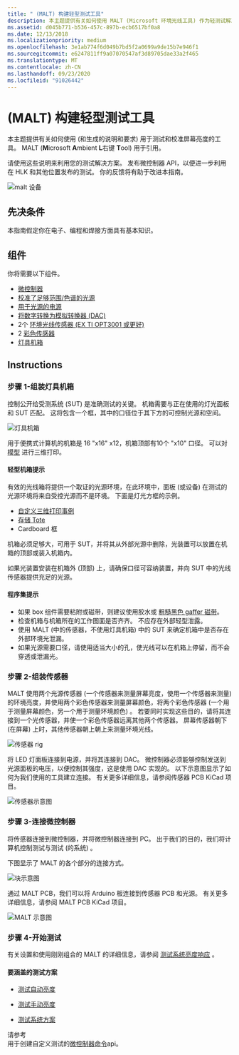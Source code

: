 ```yaml
---
title: " (MALT) 构建轻型测试工具"
description: 本主题提供有关如何使用 MALT (Microsoft 环境光线工具) 作为轻测试解决方案的说明。
ms.assetid: d045b771-b536-457c-897b-ecb6517bf0a8
ms.date: 12/13/2018
ms.localizationpriority: medium
ms.openlocfilehash: 3e1ab774f6d049b7bd5f2a0699a9de15b7e946f1
ms.sourcegitcommit: e6247811ff9a07070547af3d89705dae33a2f465
ms.translationtype: MT
ms.contentlocale: zh-CN
ms.lasthandoff: 09/23/2020
ms.locfileid: "91026442"
---
```

# <a name="building-a-light-testing-tool-malt"></a> (MALT) 构建轻型测试工具

本主题提供有关如何使用 (和生成的说明和要求) 用于测试和校准屏幕亮度的工具。 MALT (**M**icrosoft **A**mbient **L**右键 **T**ool) 用于引用。

请使用这些说明来利用您的测试解决方案。 发布微控制器 API，以便进一步利用在 HLK 和其他位置发布的测试。 你的反馈将有助于改进本指南。

![malt 设备](images/MALT.png)

## <a name="prerequsites"></a>先决条件

本指南假定你在电子、编程和焊接方面具有基本知识。

## <a name="components"></a>组件

你将需要以下组件。

* [微控制器](https://store.arduino.cc/mega-2560-r3)
* [校准了足够范围/色谱的光源](https://www.superbrightleds.com/moreinfo/led-panel-light/square-12v-led-panel-light-fixture-1ft-x-1ft-35w/2184/)
* [用于光源的电源](https://www.superbrightleds.com/moreinfo/led-panel-light/square-12v-led-panel-light-fixture-1ft-x-1ft-35w/2184/#tab/PowerSupplies/subtab/powersupply)
* [将数字转换为模拟转换器 (DAC) ](https://www.microchip.com/wwwproducts/en/MCP4821)
* 2个 [环境光线传感器 (EX TI OPT3001 或更好) ](https://www.ti.com/product/OPT3001)
* 2 [彩色传感器](https://www.digikey.com/product-detail/en/ams/TCS34727FN/TCS34727FNCT-ND/3737677)
* [灯具机箱](#step-1---assemble-light-enclosure)

## <a name="instructions"></a>Instructions

### <a name="step-1---assemble-light-enclosure"></a>步骤 1-组装灯具机箱

控制公开给受测系统 (SUT) 是准确测试的关键。 机箱需要与正在使用的灯光面板和 SUT 匹配。 这将包含一个框，其中的口径位于其下方的可控制光源和空间。

![灯具机箱](images/box.png)

用于便携式计算机的机箱是 16 "x16" x12，机箱顶部有10个 "x10" 口径。  可以对 [模型](https://github.com/Microsoft/busiotools/tree/master/sensors/Tools/MALT/Schematics/enclosure) 进行三维打印。

#### <a name="light-enclosure-tips"></a>轻型机箱提示

有效的光线箱将提供一个取证的光源环境，在此环境中，面板 (或设备) 在测试的光源环境将来自受控光源而不是环境。 下面是灯光方框的示例。

* [自定义三维打印事例](https://github.com/Microsoft/busiotools/tree/master/sensors/Tools/MALT/Schematics/enclosure)
* [存储 Tote](https://www.sterilite.com/SelectProduct.html?id=955&ProductCategory=182&section=1)
* Cardboard 框

机箱必须足够大，可用于 SUT，并将其从外部光源中删除，光装置可以放置在机箱的顶部或装入机箱内。

如果光装置安装在机箱外 (顶部) 上，请确保口径可容纳装置，并向 SUT 中的光线传感器提供充足的光源。

#### <a name="assembly-tips"></a>程序集提示

* 如果 box 组件需要粘附或磁带，则建议使用胶水或 [粗糙黑色 gaffer 磁带](https://en.wikipedia.org/wiki/Gaffer_tape)。
* 检查机箱与机箱所在的工作图面是否齐齐。 不应存在外部轻型泄露。
* 使用 MALT (中的传感器，不使用灯具机箱) 中的 SUT 来确定机箱中是否存在外部环境光泄漏。
* 如果光源需要口径，请使用适当大小的孔，使光线可以在机箱上停留，而不会穿透或泄漏光。

### <a name="step-2---assemble-sensors"></a>步骤 2-组装传感器

MALT 使用两个光源传感器 (一个传感器来测量屏幕亮度，使用一个传感器来测量) 的环境亮度，并使用两个彩色传感器来测量屏幕颜色，将两个彩色传感器 (一个用于测量屏幕颜色，另一个用于测量环境颜色) 。 若要同时实现这些目的，请将其连接到一个光传感器，并使一个彩色传感器远离其他两个传感器。 屏幕传感器朝下 (在屏幕) 上时，其他传感器朝上朝上来测量环境光线。

![传感器 rig](images/sensor.png)

将 LED 灯面板连接到电源，并将其连接到 DAC。 微控制器必须能够控制发送到光源面板的电压，以便控制其强度，这是使用 DAC 实现的。 以下示意图显示了如何为我们使用的工具建立连接。 有关更多详细信息，请参阅传感器 PCB KiCad 项目。

![传感器示意图](images/SensorPCB.png)

### <a name="step-3---connect-the-microcontroller"></a>步骤 3-连接微控制器

将传感器连接到微控制器，并将微控制器连接到 PC。 出于我们的目的，我们将计算机控制测试与测试 (的系统) 。

下图显示了 MALT 的各个部分的连接方式。

![块示意图](images/BlockDiagram.png)

通过 MALT PCB，我们可以将 Arduino 板连接到传感器 PCB 和光源。 有关更多详细信息，请参阅 MALT PCB KiCad 项目。

![MALT 示意图](images/MaltPCB.png)

### <a name="step-4--start-testing"></a>步骤 4-开始测试

有关设置和使用刚刚组合的 MALT 的详细信息，请参阅 [测试系统亮度响应](testing-MALT-system-brightness-response.md) 。

#### <a name="test-scenarios-to-cover"></a>要涵盖的测试方案

* [测试自动亮度](testing-MALT-auto-brightness.md)

* [测试手动亮度](testing-MALT-manual-brightness.md)

* [测试系统方案](testing-MALT-system-scenarios.md)

请参考  
用于创建自定义测试的[微控制器命令](testing-MALT-microcontroller-commands.md)api。
